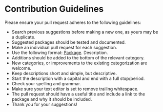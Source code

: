 # Contribution Guidelines
Please ensure your pull request adheres to the following guidelines:

* Search previous suggestions before making a new one, as yours may be a duplicate.
* Suggested packages should be tested and documented.
* Make an individual pull request for each suggestion.
* Use the following format: [Package](link). Description.
* Additions should be added to the bottom of the relevant category.
* New categories, or improvements to the existing categorization are welcome.
* Keep descriptions short and simple, but descriptive.
* Start the description with a capital and end with a full stop/period.
* Check your spelling and grammar.
* Make sure your text editor is set to remove trailing whitespace.
* The pull request should have a useful title and include a link to the package and why it should be included.
* Thank you for your suggestions!